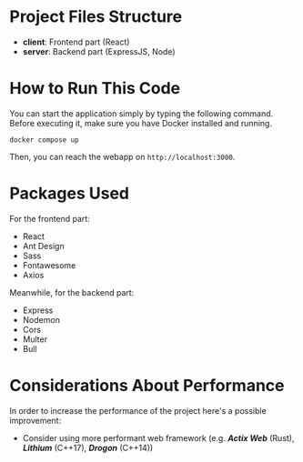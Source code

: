# Project Files Structure
* **client**: Frontend part (React)
* **server**: Backend part (ExpressJS, Node)

# How to Run This Code

You can start the application simply by typing the following command. Before executing it, make sure you have Docker installed and running.

```
docker compose up
```
Then, you can reach the webapp on `http://localhost:3000`.

# Packages Used
For the frontend part:
* React
* Ant Design
* Sass
* Fontawesome
* Axios

Meanwhile, for the backend part:
* Express
* Nodemon
* Cors
* Multer
* Bull

# Considerations About Performance
In order to increase the performance of the project here's a possible improvement:

* Consider using more performant web framework (e.g. ***Actix Web*** (Rust), ***Lithium*** (C++17), ***Drogon*** (C++14))

